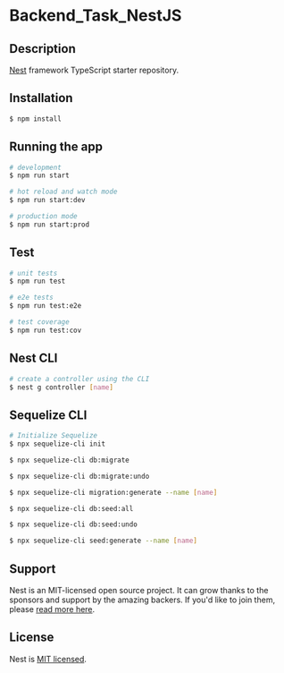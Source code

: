 # Backend_Task_NestJS

## Description

[Nest](https://github.com/nestjs/nest) framework TypeScript starter repository.

## Installation

```bash
$ npm install
```

## Running the app

```bash
# development
$ npm run start

# hot reload and watch mode
$ npm run start:dev

# production mode
$ npm run start:prod
```

## Test

```bash
# unit tests
$ npm run test

# e2e tests
$ npm run test:e2e

# test coverage
$ npm run test:cov
```

## Nest CLI

```bash
# create a controller using the CLI
$ nest g controller [name]

```

## Sequelize CLI

```bash
# Initialize Sequelize
$ npx sequelize-cli init

$ npx sequelize-cli db:migrate

$ npx sequelize-cli db:migrate:undo

$ npx sequelize-cli migration:generate --name [name]

$ npx sequelize-cli db:seed:all

$ npx sequelize-cli db:seed:undo

$ npx sequelize-cli seed:generate --name [name]
```

## Support

Nest is an MIT-licensed open source project. It can grow thanks to the sponsors and support by the amazing backers. If you'd like to join them, please [read more here](https://docs.nestjs.com/support).

## License

Nest is [MIT licensed](LICENSE).

